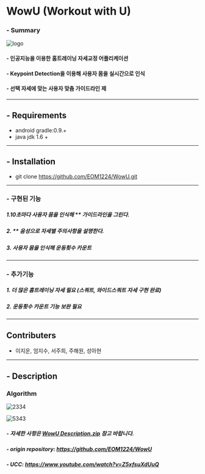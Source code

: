 # WowU (Workout with U)

### - Summary
![logo](https://user-images.githubusercontent.com/45230079/68108278-b7456b00-ff2a-11e9-931a-d9d0cb9ca14f.png)

#### - 인공지능을 이용한 홈트레이닝 자세교정 어플리케이션
#### - Keypoint Detection을 이용해 사용자 몸을 실시간으로 인식
#### - 선택 자세에 맞는 사용자 맞춤 가이드라인 제


----

## - Requirements
- android gradle:0.9.+
- java jdk 1.6 +

----

## - Installation
- git clone https://github.com/EOM1224/WowU.git 



----



### - 구현된 기능
##### 1.10초마다 사용자 몸을 인식해 ** 가이드라인을 그린다. 
##### 2. ** 음성으로 자세별 주의사항을 설명한다. 
##### 3. 사용자 몸을 인식해 운동횟수 카운트


----


### - 추가기능
##### 1. 더 많은 홈트레이닝 자세 필요 (스쿼트, 와이드스쿼트 자세 구현 완료)
##### 2. 운동횟수 카운트 기능 보완 필요


----

## Contributers
- 이지운, 엄지수, 서주희, 주해원, 성아현



----
## - Description

### Algorithm

![2334](https://user-images.githubusercontent.com/45230079/68169474-ae4aad00-ffaf-11e9-8008-2f7393daa683.PNG)

![5343](https://user-images.githubusercontent.com/45230079/68169487-bc98c900-ffaf-11e9-8922-897e69b0c77a.PNG)


##### - 자세한 사항은 [WowU Description.zip](https://github.com/wldnswldnswl/MyProject/files/3806746/WowU.Description.zip) 참고 바랍니다.
##### - origin repository: https://github.com/EOM1224/WowU
##### - UCC: https://www.youtube.com/watch?v=Z5xfsuXdUuQ

